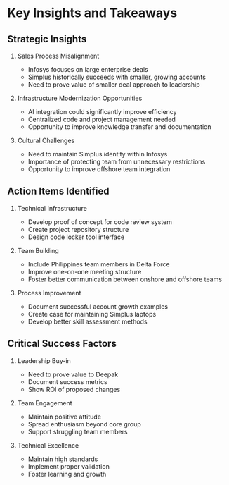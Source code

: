 # Key Insights and Takeaways

## Strategic Insights

1. Sales Process Misalignment

   - Infosys focuses on large enterprise deals
   - Simplus historically succeeds with smaller, growing accounts
   - Need to prove value of smaller deal approach to leadership
2. Infrastructure Modernization Opportunities

   - AI integration could significantly improve efficiency
   - Centralized code and project management needed
   - Opportunity to improve knowledge transfer and documentation
3. Cultural Challenges

   - Need to maintain Simplus identity within Infosys
   - Importance of protecting team from unnecessary restrictions
   - Opportunity to improve offshore team integration

## Action Items Identified

1. Technical Infrastructure

   - Develop proof of concept for code review system
   - Create project repository structure
   - Design code locker tool interface
2. Team Building

   - Include Philippines team members in Delta Force
   - Improve one-on-one meeting structure
   - Foster better communication between onshore and offshore teams
3. Process Improvement

   - Document successful account growth examples
   - Create case for maintaining Simplus laptops
   - Develop better skill assessment methods

## Critical Success Factors

1. Leadership Buy-in

   - Need to prove value to Deepak
   - Document success metrics
   - Show ROI of proposed changes
2. Team Engagement

   - Maintain positive attitude
   - Spread enthusiasm beyond core group
   - Support struggling team members
3. Technical Excellence

   - Maintain high standards
   - Implement proper validation
   - Foster learning and growth
